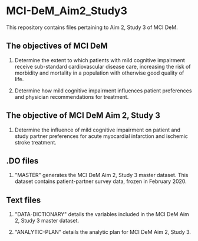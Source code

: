 # MCI-DeM_Aim2_Study3

This repository contains files pertaining to Aim 2, Study 3 of MCI DeM. 

## The objectives of MCI DeM

1. Determine the extent to which patients with mild cognitive impairment receive sub-standard cardiovascular disease care, increasing the risk of morbidity and mortality in a population with otherwise good quality of life. 

2. Determine how mild cognitive impairment influences patient preferences and physician recommendations for treatment. 

## The objective of MCI DeM Aim 2, Study 3

1. Determine the influence of mild cognitive impairment on patient and study partner preferences for acute myocardial infarction and ischemic stroke treatment. 

## .DO files

1. "MASTER" generates the MCI DeM Aim 2, Study 3 master dataset. This dataset contains patient-partner survey data, frozen in February 2020.

## Text files

1. "DATA-DICTIONARY" details the variables included in the MCI DeM Aim 2, Study 3 master dataset. 

2. "ANALYTIC-PLAN" details the analytic plan for MCI DeM Aim 2, Study 3.
